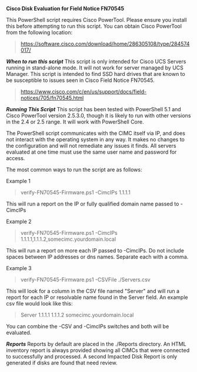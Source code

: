 **Cisco Disk Evaluation for Field Notice FN70545**

This PowerShell script requires Cisco PowerTool. Please ensure you install this before attempting to run this script. You can obtain Cisco PowerTool from the following location:

>https://software.cisco.com/download/home/286305108/type/284574017/

***When to run this script***
This script is only intended for Cisco UCS Servers running in stand-alone mode. It will not work for server managed by UCS Manager. This script is intended to find SSD hard drives that are known to be susceptible to issues seen in Cisco Field Notice FN70545.

>https://www.cisco.com/c/en/us/support/docs/field-notices/705/fn70545.html

***Running This Script***
This script has been tested with PowerShell 5.1 and Cisco PowerTool version 2.5.3.0, though it is likely to run with other versions in the 2.4 or 2.5 range. It will work with PowerShell Core.

The PowerShell script communicates with the CIMC itself via IP, and does not interact with the operating system in any way. It makes no changes to the configuration and will not remediate any issues it finds. All servers evaluated at one time must use the same user name and password for access. 

The most common ways to run the script are as follows:

Example 1
>verify-FN70545-Firmware.ps1 -CimcIPs 1.1.1.1

This will run a report on the IP or fully qualified domain name passed to -CimcIPs

Example 2
>verify-FN70545-Firmware.ps1 -CimcIPs 1.1.1.1,1.1.1.2,somecimc.yourdomain.local

This will run a report on more each IP passed to -CimcIPs. Do not include spaces between IP addresses or dns names. Separate each with a comma.

Example 3
>verify-FN70545-Firmware.ps1 -CSVFile ./Servers.csv

This will look for a column in the CSV file named "Server" and will run a report for each IP or resolvable name found in the Server field. An example csv file would look like this:

>Server
>1.1.1.1
>1.1.1.2
>somecimc.yourdomain.local

You can combine the -CSV and -CimcIPs switches and both will be evaluated. 

***Reports***
Reports by default are placed in the ./Reports directory. An HTML inventory report is always provided showing all CIMCs that were connected to successfully and processed. A second Impacted Disk Report is only generated if disks are found that need review. 



